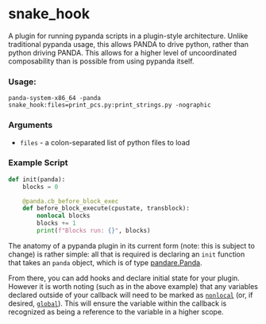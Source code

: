# snake_hook

A plugin for running pypanda scripts in a plugin-style architecture. Unlike traditional pypanda usage, this allows PANDA to drive python, rather than python driving PANDA. This allows for a higher level of uncoordinated composability than is possible from using pypanda itself.

### Usage:

```
panda-system-x86_64 -panda snake_hook:files=print_pcs.py:print_strings.py -nographic
```

### Arguments

* `files` - a colon-separated list of python files to load

### Example Script

```py
def init(panda):
    blocks = 0

    @panda.cb_before_block_exec
    def before_block_execute(cpustate, transblock):
        nonlocal blocks
        blocks += 1
        print(f"Blocks run: {}", blocks)
```

The anatomy of a pypanda plugin in its current form (note: this is subject to change) is rather simple: all that is required is declaring an `init` function that takes an `panda` object, which is of type [pandare.Panda](https://docs.panda.re/panda.html#pandare.panda.Panda).

From there, you can add hooks and declare initial state for your plugin. However it is worth noting (such as in the above example) that any variables declared outside of your callback will need to be marked as [`nonlocal`](https://docs.python.org/3/reference/simple_stmts.html#nonlocal) (or, if desired, [`global`](https://docs.python.org/3/reference/simple_stmts.html#global)). This will ensure the variable within the callback is recognized as being a reference to the variable in a higher scope.
